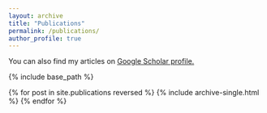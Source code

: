 ```yaml
---
layout: archive
title: "Publications"
permalink: /publications/
author_profile: true
---
```


You can also find my articles on <u><a href="https://scholar.google.com/citations?user=4EHXj4UAAAAJ&hl=en">Google Scholar profile</a>.</u>

{% include base_path %}

{% for post in site.publications reversed %}
  {% include archive-single.html %}
{% endfor %}